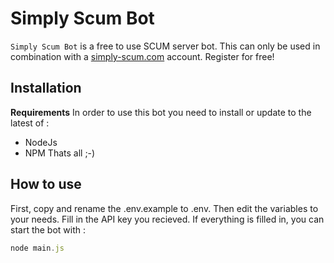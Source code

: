 # Simply Scum Bot

`Simply Scum Bot` is a free to use SCUM server bot. This can only be used in combination with a [simply-scum.com](https://simply-scum.com)  account. Register for free!

## Installation

**Requirements**
In order to use this bot you need to install or update to the latest of : 
- NodeJs
- NPM
Thats all ;-)

## How to use
First, copy and rename the .env.example to .env. Then edit the variables to your needs.
Fill in the API key you recieved. If everything is filled in, you can start the bot with : 

```javascript
node main.js
```